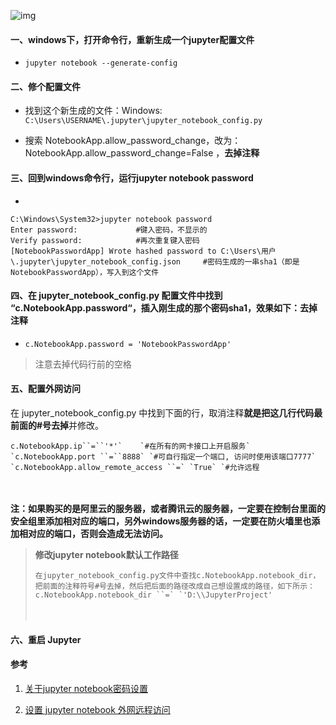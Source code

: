 

![img](https://images2018.cnblogs.com/blog/1476067/201808/1476067-20180830103917637-1345060579.png)

 

#### 一、windows下，打开命令行，重新生成一个jupyter配置文件

- ```
  jupyter notebook --generate-config　　
  ```

   

 

#### 二、修个配置文件

- 找到这个新生成的文件：Windows: `C:\Users\USERNAME\.jupyter\jupyter_notebook_config.py` 

- 搜索 NotebookApp.allow_password_change，改为：NotebookApp.allow_password_change=False ，**去掉注释**

 

 

#### 三、回到windows命令行，运行jupyter notebook password

- 

  ```
  C:\Windows\System32>jupyter notebook password
  Enter password:             #键入密码，不显示的
  Verify password:            #再次重复键入密码
  [NotebookPasswordApp] Wrote hashed password to C:\Users\用户\.jupyter\jupyter_notebook_config.json     #密码生成的一串sha1（即是
  NotebookPasswordApp），写入到这个文件
  ```

  

#### 四、在 jupyter_notebook_config.py 配置文件中找到 “c.NotebookApp.password“，插入刚生成的那个密码sha1，效果如下：去掉注释

- ```
  c.NotebookApp.password = 'NotebookPasswordApp'
  ```

   

> 注意去掉代码行前的空格

#### 五、配置外网访问

在 jupyter_notebook_config.py 中找到下面的行，取消注释**就是把这几行代码最前面的#号去掉**并修改。

```
c.NotebookApp.ip``=``'*'`    `#在所有的网卡接口上开启服务` `c.NotebookApp.port ``=``8888` `#可自行指定一个端口, 访问时使用该端口7777` `c.NotebookApp.allow_remote_access ``=` `True` `#允许远程
```

　　

**注：如果购买的是阿里云的服务器，或者腾讯云的服务器，一定要在控制台里面的安全组里添加相对应的端口，另外windows服务器的话，一定要在防火墙里也添加相对应的端口，否则会造成无法访问。**

> **修改jupyter notebook默认工作路径**
>
> ```
> 在jupyter_notebook_config.py文件中查找c.NotebookApp.notebook_dir，把前面的注释符号#号去掉，然后把后面的路径改成自己想设置成的路径，如下所示：
> c.NotebookApp.notebook_dir ``=` `'D:\\JupyterProject'
> ```
>
> 　　

#### 六、重启 Jupyter



#### 参考

1.  [关于jupyter notebook密码设置](https://www.cnblogs.com/honway/p/9559324.html)

2.  [设置 jupyter notebook 外网远程访问](https://www.cnblogs.com/pychina/articles/12122710.html)

   

